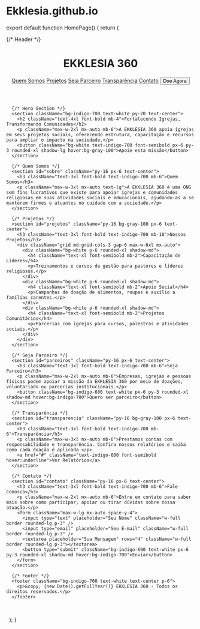 # Ekklesia.github.io
export default function HomePage() {
  return (
    <div className="min-h-screen bg-gray-50 text-gray-800">
      {/* Header */}
      <header className="bg-white shadow-md p-4 flex justify-between items-center">
        <h1 className="text-2xl font-bold text-indigo-700">EKKLESIA 360</h1>
        <nav className="space-x-4">
          <a href="#sobre" className="hover:text-indigo-600">Quem Somos</a>
          <a href="#projetos" className="hover:text-indigo-600">Projetos</a>
          <a href="#parceiros" className="hover:text-indigo-600">Seja Parceiro</a>
          <a href="#transparencia" className="hover:text-indigo-600">Transparência</a>
          <a href="#contato" className="hover:text-indigo-600">Contato</a>
          <button className="bg-indigo-600 text-white px-4 py-2 rounded-lg shadow-md hover:bg-indigo-700">Doe Agora</button>
        </nav>
      </header>

      {/* Hero Section */}
      <section className="bg-indigo-700 text-white py-20 text-center">
        <h2 className="text-4xl font-bold mb-4">Fortalecendo Igrejas, Transformando Comunidades</h2>
        <p className="max-w-2xl mx-auto mb-6">A EKKLESIA 360 apoia igrejas em seus projetos sociais, oferecendo estrutura, capacitação e recursos para ampliar o impacto na sociedade.</p>
        <button className="bg-white text-indigo-700 font-semibold px-6 py-3 rounded-xl shadow-lg hover:bg-gray-100">Apoie esta missão</button>
      </section>

      {/* Quem Somos */}
      <section id="sobre" className="py-16 px-6 text-center">
        <h3 className="text-3xl font-bold text-indigo-700 mb-6">Quem Somos</h3>
        <p className="max-w-3xl mx-auto text-lg">A EKKLESIA 360 é uma ONG sem fins lucrativos que existe para apoiar igrejas e comunidades religiosas em suas atividades sociais e educacionais, ajudando-as a se manterem firmes e atuantes no cuidado com a sociedade.</p>
      </section>

      {/* Projetos */}
      <section id="projetos" className="py-16 bg-gray-100 px-6 text-center">
        <h3 className="text-3xl font-bold text-indigo-700 mb-10">Nossos Projetos</h3>
        <div className="grid md:grid-cols-3 gap-6 max-w-6xl mx-auto">
          <div className="bg-white p-6 rounded-xl shadow-md">
            <h4 className="text-xl font-semibold mb-2">Capacitação de Líderes</h4>
            <p>Treinamentos e cursos de gestão para pastores e líderes religiosos.</p>
          </div>
          <div className="bg-white p-6 rounded-xl shadow-md">
            <h4 className="text-xl font-semibold mb-2">Apoio Social</h4>
            <p>Campanhas de doação de alimentos, roupas e auxílio a famílias carentes.</p>
          </div>
          <div className="bg-white p-6 rounded-xl shadow-md">
            <h4 className="text-xl font-semibold mb-2">Projetos Comunitários</h4>
            <p>Parcerias com igrejas para cursos, palestras e atividades sociais.</p>
          </div>
        </div>
      </section>

      {/* Seja Parceiro */}
      <section id="parceiros" className="py-16 px-6 text-center">
        <h3 className="text-3xl font-bold text-indigo-700 mb-6">Seja Parceiro</h3>
        <p className="max-w-2xl mx-auto mb-6">Empresas, igrejas e pessoas físicas podem apoiar a missão da EKKLESIA 360 por meio de doações, voluntariado ou parcerias institucionais.</p>
        <button className="bg-indigo-600 text-white px-6 py-3 rounded-xl shadow-md hover:bg-indigo-700">Quero ser parceiro</button>
      </section>

      {/* Transparência */}
      <section id="transparencia" className="py-16 bg-gray-100 px-6 text-center">
        <h3 className="text-3xl font-bold text-indigo-700 mb-6">Transparência</h3>
        <p className="max-w-3xl mx-auto mb-6">Prestamos contas com responsabilidade e transparência. Confira nossos relatórios e saiba como cada doação é aplicada.</p>
        <a href="#" className="text-indigo-600 font-semibold hover:underline">Ver Relatórios</a>
      </section>

      {/* Contato */}
      <section id="contato" className="py-16 px-6 text-center">
        <h3 className="text-3xl font-bold text-indigo-700 mb-6">Fale Conosco</h3>
        <p className="max-w-2xl mx-auto mb-6">Entre em contato para saber mais sobre como participar, apoiar ou tirar dúvidas sobre nossa atuação.</p>
        <form className="max-w-lg mx-auto space-y-4">
          <input type="text" placeholder="Seu Nome" className="w-full border rounded-lg p-3" />
          <input type="email" placeholder="Seu E-mail" className="w-full border rounded-lg p-3" />
          <textarea placeholder="Sua Mensagem" rows="4" className="w-full border rounded-lg p-3"></textarea>
          <button type="submit" className="bg-indigo-600 text-white px-6 py-3 rounded-xl shadow-md hover:bg-indigo-700">Enviar</button>
        </form>
      </section>

      {/* Footer */}
      <footer className="bg-indigo-700 text-white text-center p-6">
        <p>&copy; {new Date().getFullYear()} EKKLESIA 360 - Todos os direitos reservados.</p>
      </footer>
    </div>
  );
}
